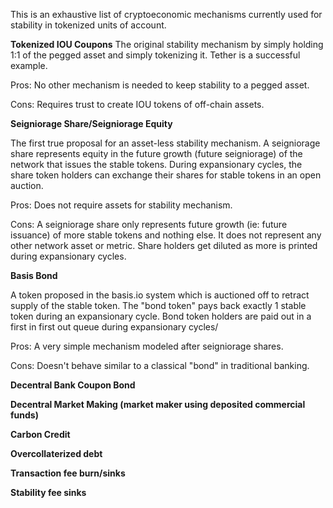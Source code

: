 This is an exhaustive list of cryptoeconomic mechanisms currently used for stability in tokenized units of account. 

**Tokenized IOU Coupons**
The original stability mechanism by simply holding 1:1 of the pegged asset and simply tokenizing it. Tether is a successful example. 

Pros: No other mechanism is needed to keep stability to a pegged asset. 

Cons: Requires trust to create IOU tokens of off-chain assets.

**Seigniorage Share/Seigniorage Equity**

The first true proposal for an asset-less stability mechanism. A seigniorage share represents equity in the future growth (future seigniorage) of the network that issues the stable tokens. During expansionary cycles, the share token holders can exchange their shares for stable tokens in an open auction. 

Pros: Does not require assets for stability mechanism. 

Cons: A seigniorage share only represents future growth (ie: future issuance) of more stable tokens and nothing else. It does not represent any other network asset or metric. Share holders get diluted as more is printed during expansionary cycles. 

**Basis Bond**

A token proposed in the basis.io system which is auctioned off to retract supply of the stable token. The "bond token" pays back exactly 1 stable token during an expansionary cycle. Bond token holders are paid out in a first in first out queue during expansionary cycles/ 

Pros: A very simple mechanism modeled after seigniorage shares. 

Cons: Doesn't behave similar to a classical "bond" in traditional banking. 

**Decentral Bank Coupon Bond**

**Decentral Market Making (market maker using deposited commercial funds)**

**Carbon Credit**

**Overcollaterized debt**

**Transaction fee burn/sinks**

**Stability fee sinks**
